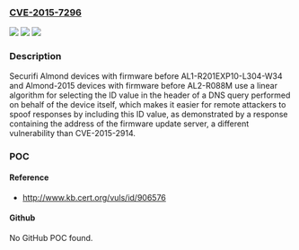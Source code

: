 ### [CVE-2015-7296](https://cve.mitre.org/cgi-bin/cvename.cgi?name=CVE-2015-7296)
![](https://img.shields.io/static/v1?label=Product&message=n%2Fa&color=blue)
![](https://img.shields.io/static/v1?label=Version&message=n%2Fa&color=blue)
![](https://img.shields.io/static/v1?label=Vulnerability&message=n%2Fa&color=brighgreen)

### Description

Securifi Almond devices with firmware before AL1-R201EXP10-L304-W34 and Almond-2015 devices with firmware before AL2-R088M use a linear algorithm for selecting the ID value in the header of a DNS query performed on behalf of the device itself, which makes it easier for remote attackers to spoof responses by including this ID value, as demonstrated by a response containing the address of the firmware update server, a different vulnerability than CVE-2015-2914.

### POC

#### Reference
- http://www.kb.cert.org/vuls/id/906576

#### Github
No GitHub POC found.

